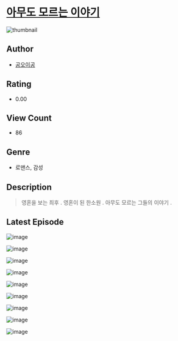 # [아무도 모르는 이야기](https://comic.naver.com/challenge/list?titleId=810490)
![thumbnail](https://image-comic.pstatic.net/user_contents_data/challenge_comic/2023/05/23/366872/upload_7004002543683515448_480x623.jpeg)

## Author
- [공오이공](https://comic.naver.com/artistTitle?id=366872)

## Rating
- 0.00

## View Count
- 86

## Genre
- 로맨스, 감성

## Description
> 영혼을 보는 최후 . 영혼이 된 한소원 . 아무도 모르는 그들의 이야기 .


## Latest Episode
![image](https://image-comic.pstatic.net/user_contents_data/challenge_comic/2023/05/23/366872/upload_3688791577900626787.jpeg)

![image](https://image-comic.pstatic.net/user_contents_data/challenge_comic/2023/05/23/366872/upload_3834306245887603250.jpeg)

![image](https://image-comic.pstatic.net/user_contents_data/challenge_comic/2023/05/23/366872/upload_7378412842312426293.jpeg)

![image](https://image-comic.pstatic.net/user_contents_data/challenge_comic/2023/05/23/366872/upload_3486122807865587761.jpeg)

![image](https://image-comic.pstatic.net/user_contents_data/challenge_comic/2023/05/23/366872/upload_7076110697324766822.jpeg)

![image](https://image-comic.pstatic.net/user_contents_data/challenge_comic/2023/05/23/366872/upload_7018357753788969316.jpeg)

![image](https://image-comic.pstatic.net/user_contents_data/challenge_comic/2023/05/23/366872/upload_7089851302592799801.jpeg)

![image](https://image-comic.pstatic.net/user_contents_data/challenge_comic/2023/05/23/366872/upload_4122542089583276901.jpeg)

![image](https://image-comic.pstatic.net/user_contents_data/challenge_comic/2023/05/23/366872/upload_7220221710558246499.jpeg)
